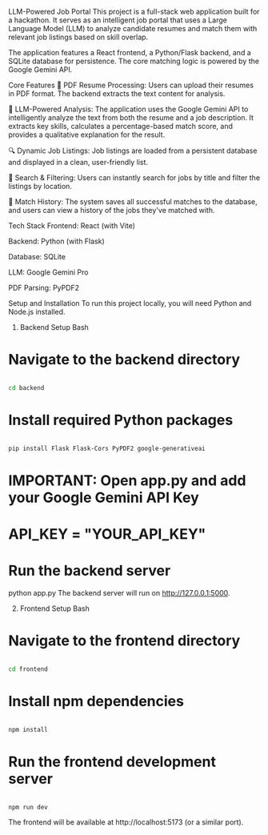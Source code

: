 LLM-Powered Job Portal
This project is a full-stack web application built for a hackathon. It serves as an intelligent job portal that uses a Large Language Model (LLM) to analyze candidate resumes and match them with relevant job listings based on skill overlap.

The application features a React frontend, a Python/Flask backend, and a SQLite database for persistence. The core matching logic is powered by the Google Gemini API.

Core Features
📄 PDF Resume Processing: Users can upload their resumes in PDF format. The backend extracts the text content for analysis.

🧠 LLM-Powered Analysis: The application uses the Google Gemini API to intelligently analyze the text from both the resume and a job description. It extracts key skills, calculates a percentage-based match score, and provides a qualitative explanation for the result.

🔍 Dynamic Job Listings: Job listings are loaded from a persistent database and displayed in a clean, user-friendly list.

🔎 Search & Filtering: Users can instantly search for jobs by title and filter the listings by location.

💾 Match History: The system saves all successful matches to the database, and users can view a history of the jobs they've matched with.

Tech Stack
Frontend: React (with Vite)

Backend: Python (with Flask)

Database: SQLite

LLM: Google Gemini Pro

PDF Parsing: PyPDF2

Setup and Installation
To run this project locally, you will need Python and Node.js installed.

1. Backend Setup
Bash

# Navigate to the backend directory
```bash

cd backend
```
# Install required Python packages
```bash

pip install Flask Flask-Cors PyPDF2 google-generativeai
```
# IMPORTANT: Open app.py and add your Google Gemini API Key
# API_KEY = "YOUR_API_KEY"

# Run the backend server
python app.py
The backend server will run on http://127.0.0.1:5000.

2. Frontend Setup
Bash

# Navigate to the frontend directory
```bash

cd frontend
```
# Install npm dependencies
```bash

npm install
```
# Run the frontend development server
```bash

npm run dev
```
The frontend will be available at http://localhost:5173 (or a similar port).
